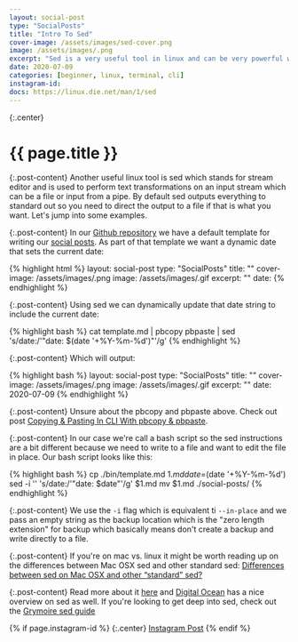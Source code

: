 ```yaml
---
layout: social-post
type: "SocialPosts"
title: "Intro To Sed"
cover-image: /assets/images/sed-cover.png
image: /assets/images/.png
excerpt: "Sed is a very useful tool in linux and can be very powerful when chained with other linux commands."
date: 2020-07-09
categories: [beginner, linux, terminal, cli]
instagram-id:
docs: https://linux.die.net/man/1/sed
---
```

{:.center}
# {{ page.title }}

{:.post-content}
Another useful linux tool is sed which stands for stream editor and is used to
perform text transformations on an input stream which can be a file or input from a pipe.
By default sed outputs everything to standard out so you need to direct the output
to a file if that is what you want. Let's jump into some examples.

{:.post-content}
In our <a href="https://github.com/dev-diaries/web/" target="_blank">Github repository</a>
we have a default template for writing our [social posts](/social). As part of that
template we want a dynamic date that sets the current date:

{% highlight html %}
layout: social-post
type: "SocialPosts"
title: ""
cover-image: /assets/images/.png
image: /assets/images/.gif
excerpt: ""
date:
{% endhighlight %}

{:.post-content}
Using sed we can dynamically update that date string to include the current date:

{% highlight bash %}
cat template.md | pbcopy
pbpaste | sed 's/date:/'"date: $(date '+%Y-%m-%d')"'/g'
{% endhighlight %}

{:.post-content}
Which will output:

{% highlight bash %}
layout: social-post
type: "SocialPosts"
title: ""
cover-image: /assets/images/.png
image: /assets/images/.gif
excerpt: ""
date: 2020-07-09
{% endhighlight %}

{:.post-content}
Unsure about the pbcopy and pbpaste above. Check out post [Copying & Pasting In CLI With pbcopy & pbpaste](/social-posts/pbcopy-pbpaste/).

{:.post-content}
In our case we're call a bash script so the sed instructions are a bit different because
we need to write to a file and want to edit the file in place. Our bash script looks like this:

{% highlight bash %}
cp ./bin/template.md $1.md
date=$(date '+%Y-%m-%d')
sed -i '' 's/date:/'"date: $date"'/g' $1.md
mv $1.md ./social-posts/
{% endhighlight %}

{:.post-content}
We use the `-i` flag which is equivalent ti `--in-place` and we pass an empty string
as the backup location which is the "zero length extension" for backup which basically
means don't create a backup and write directly to a file.

{:.post-content}
If you're on mac vs. linux it might be worth reading up on the differences
between Mac OSX sed and other standard sed: <a href="" target="_blank">Differences between sed on Mac OSX and other “standard” sed?</a>

{:.post-content}
Read more about it <a href="{{page.docs}}" target="_blank">here</a> and
<a href="https://www.digitalocean.com/community/tutorials/the-basics-of-using-the-sed-stream-editor-to-manipulate-text-in-linux" target="_blank">Digital Ocean</a>
has a nice overview on sed as well. If you're looking to get deep into sed, check out
the <a href="https://www.grymoire.com/unix/sed.html" target="_blank">Grymoire sed guide</a>

{% if page.instagram-id %}
{:.center}
<a class="insta-link" href="https://www.instagram.com/p/{{page.instagram-id}}" target="_blank">Instagram Post</a>
{% endif %}
